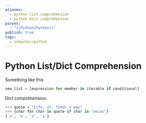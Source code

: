 ```yaml
---
aliases:
  - python list comprehension
  - python dict comprehension
parent:
  - "[[Python|Python]]"
publish: true
tags:
  - computer/python
---
```


# Python List/Dict Comprehension
Something like this
```python
new_list = [expression for member in iterable if conditional]
```

Dict comprehension:
```python
>>> quote = "life, uh, finds a way"
>>> {char for char in quote if char in "aeiou"}
{'a', 'e', 'u', 'i'}
```